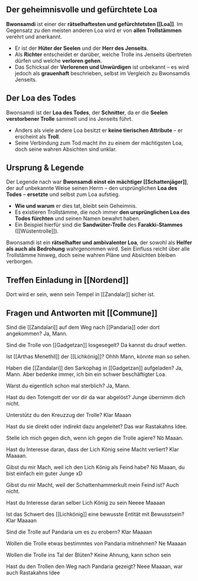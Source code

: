 ## Der geheimnisvolle und gefürchtete Loa  

**Bwonsamdi** ist einer der **rätselhaftesten und gefürchtetsten [[Loa]]**. Im Gegensatz zu den meisten anderen Loa wird er von **allen Trollstämmen** verehrt und anerkannt.  

- Er ist der **Hüter der Seelen** und der **Herr des Jenseits**.  
- Als **Richter** entscheidet er darüber, welche Trolle ins Jenseits übertreten dürfen und welche **verloren gehen**.  
- Das Schicksal der **Verlorenen und Unwürdigen** ist unbekannt – es wird jedoch als **grauenhaft** beschrieben, selbst im Vergleich zu Bwonsamdis Jenseits.  

## Der Loa des Todes  

Bwonsamdi ist der **Loa des Todes**, der **Schnitter**, da er die **Seelen verstorbener Trolle** sammelt und ins Jenseits führt.  

- Anders als viele andere Loa besitzt er **keine tierischen Attribute** – er erscheint als **Troll**.  
- Seine Verbindung zum Tod macht ihn zu einem der mächtigsten Loa, doch seine wahren Absichten sind unklar.  

## Ursprung & Legende  

Der Legende nach war **Bwonsamdi einst ein mächtiger [[Schattenjäger]]**, der auf unbekannte Weise seinen Herrn – den ursprünglichen **Loa des Todes** – **ersetzte** und selbst zum Loa aufstieg.  

- **Wie und warum** er dies tat, bleibt sein Geheimnis.  
- Es existieren Trollstämme, die noch immer **den ursprünglichen Loa des Todes fürchten** und seinen Namen bewahrt haben.  
- Ein Beispiel hierfür sind die **Sandwüter-Trolle** des **Farakki-Stammes** ([[Wüstentrolle]]).  

Bwonsamdi ist ein **rätselhafter und ambivalenter Loa**, der sowohl als **Helfer als auch als Bedrohung** wahrgenommen wird. Sein Einfluss reicht über alle Trollstämme hinweg, doch seine wahren Pläne und Absichten bleiben verborgen.  

## Treffen Einladung in [[Nordend]]
Dort wird er sein, wenn sein Tempel in [[Zandalar]] sicher ist.

## Fragen und Antworten mit [[Commune]]

Sind die [[Zandalari]] auf dem Weg nach [[Pandaria]] oder dort angekommen?
Ja, Mann.

Sind die Trolle von [[Gadgetzan]] losgesegelt?
Da kannst du drauf wetten.

Ist [[Arthas Menethil]] der [[Lichkönig]]?
Ohhh Mann, könnte man so sehen.

Haben die [[Zandalari]] den Sarkophag in [[Gadgetzan]] aufgeladen?
Ja, Mann. Aber bedenke immer, ich bin ein schwer beschäftigter Loa.

Warst du eigentlich schon mal sterblich?
Ja, Mann.

Hast du den Totengott der vor dir da war abgelöst?
Junge übernimm dich nicht.

Unterstütz du den Kreuzzug der Trolle?
Klar Maaan

Hast du sie direkt oder indirekt dazu angeleitet?
Das war Rastakahns Idee.

Stelle ich mich gegen dich, wenn ich gegen die Trolle agiere?
Nö Maaan.

Hast du Interesse daran, dass der Lich König seine Macht verliert?
Klar Maaaan.

Gibst du mir Mach, weil ich den Lich König als Feind habe?
Nö Maaan, du bist einfach ein guter Junge xD

Gibst du mir Macht, weil der Schattenhammerkult mein Feind ist?
Auch nicht.

Hast du Interesse daran selber Lich König zu sein
Neeee Maaaan

Ist das Schwert des [[Lichkönig]] eine bewusste Entität mit Bewusstsein?
Klar Maaaan

Sind die Trolle auf Pandaria um es zu erobern?
Klar Maaaan

Wollen die Trolle etwas bestimmtes von Pandaria mitnehmen?
Ne Maaaan

Wollen die Trolle ins Tal der Blüten?
Keine Ahnung, kann schon sein

Hast du den Trollen den Weg nach Pandaria gezeigt?
Neee Maaaan, war auch Rastakahns Idee

